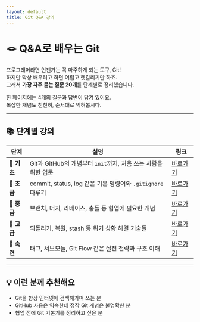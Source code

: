 ```yaml
---
layout: default
title: Git Q&A 강의
---
```


# 🪢 Q&A로 배우는 Git

프로그래머라면 언젠가는 꼭 마주하게 되는 도구, Git!  
하지만 막상 배우려고 하면 어렵고 헷갈리기만 하죠.  
그래서 **가장 자주 묻는 질문 20개**를 단계별로 정리했습니다.

한 페이지에는 4개의 질문과 답변이 담겨 있어요.  
복잡한 개념도 천천히, 순서대로 익혀봅시다.

---

## 📚 단계별 강의

| 단계 | 설명 | 링크 |
|------|------|------|
| 🐣 **기초**   | Git과 GitHub의 개념부터 `init`까지, 처음 쓰는 사람을 위한 입문 | [바로가기](기초.md) |
| 🐤 **초급**   | commit, status, log 같은 기본 명령어와 `.gitignore` 다루기 | [바로가기](초급.md) |
| 🐥 **중급**   | 브랜치, 머지, 리베이스, 충돌 등 협업에 필요한 개념 | [바로가기](중급.md) |
| 🦅 **고급**   | 되돌리기, 복원, stash 등 위기 상황 해결 기술들 | [바로가기](고급.md) |
| 🦉 **숙련**   | 태그, 서브모듈, Git Flow 같은 실전 전략과 구조 이해 | [바로가기](숙련.md) |

---

## 💡 이런 분께 추천해요

* Git을 항상 인터넷에 검색해가며 쓰는 분
* GitHub 사용은 익숙한데 정작 Git 개념은 불명확한 분
* 협업 전에 Git 기본기를 정리하고 싶은 분

